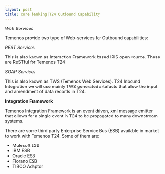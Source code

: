 ```yaml
---
layout: post
title: core banking|T24 Outbound Capability
---
```



*Web Services*

Temenos provide two type of Web-services for Outbound capabilities:

*REST Services*

This is also known as Interaction Framework based IRIS open source. These are ReSTful for Temenos T24  

*SOAP Services*

This is also known as TWS (Temenos Web Services).
T24 Inbound Integration we will use mainly TWS generated artefacts that allow the input and amendment of data records in T24.

**Integration Framework**

Temenos Integration Framework is an event driven, xml message emitter that allows for a single event in T24 to be propagated to many downstream systems.

There are some third party Enterprise Service Bus (ESB) available in market to work with Temenos T24.
Some of them are:

- Mulesoft ESB
- IBM ESB
- Oracle ESB
- Fiorano ESB
- TIBCO Adaptor 
